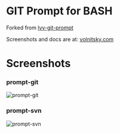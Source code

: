 # GIT Prompt for BASH

Forked from  [lvv-git-prompt](https://github.com/lvv/git-prompt)  

Screenshots and docs are at: [volnitsky.com](http://volnitsky.com/project/git-prompt)

# Screenshots 

### prompt-git

![prompt-git](https://github.com/juanpabloaj/git-prompt/raw/master/screenshot-prompt-git.png)
  
### prompt-svn

![prompt-svn](https://github.com/juanpabloaj/git-prompt/raw/master/screenshot-svn.png)

